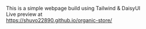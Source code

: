This is a simple webpage build using Tailwind & DaisyUI<br>
Live preview at <br>
https://shuvo22890.github.io/organic-store/